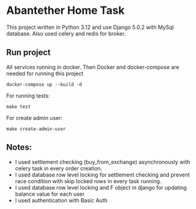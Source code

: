 # Abantether Home Task

This project written in Python 3.12 and use Django 5.0.2 with MySql database. Also used celery and redis for broker.

## Run project

All services running in docker. Then Docker and docker-compose are needed for running this project
```commandline
docker-compose up --build -d
```

For running tests:
```commandline
make test
```

For create admin user:
```commandline
make create-admin-user
```

## Notes:
* I used settlement checking (buy_from_exchange) asynchronously with celery task in every order creation.
* I used database row level locking for settlement checking and prevent race condition with skip locked rows in every task running.
* I used database row level locking and F object in django for updating balance value for each user
* I used authentication with Basic Auth